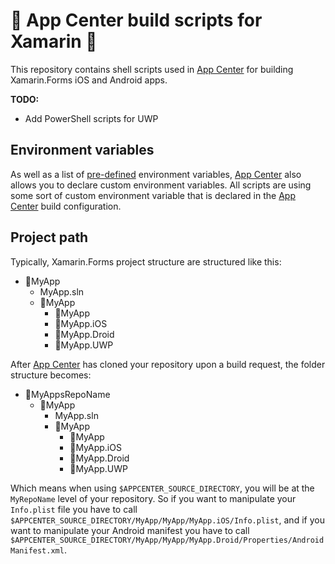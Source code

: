 # 🔨 App Center build scripts for Xamarin 🔨

This repository contains shell scripts used in [App Center](http://appcenter.ms) for building Xamarin.Forms iOS and Android apps.

**TODO:**

* Add PowerShell scripts for UWP

## Environment variables

As well as a list of [pre-defined](https://docs.microsoft.com/en-us/appcenter/build/custom/scripts/#app-center-variables) environment variables, [App Center](http://appcenter.ms) also allows you to declare custom environment variables. All scripts are using some sort of custom environment variable that is declared in the [App Center](http://appcenter.ms) build configuration.

## Project path

Typically, Xamarin.Forms project structure are structured like this:

* 📁MyApp
  * MyApp.sln
  * 📁MyApp
    * 📁MyApp
    * 📁MyApp.iOS
    * 📁MyApp.Droid
    * 📁MyApp.UWP

After [App Center](http://appcenter.ms) has cloned your repository upon a build request, the folder structure becomes:

* 📁MyAppsRepoName
  * 📁MyApp
    * MyApp.sln
    * 📁MyApp
      * 📁MyApp
      * 📁MyApp.iOS
      * 📁MyApp.Droid
      * 📁MyApp.UWP

Which means when using `$APPCENTER_SOURCE_DIRECTORY`, you will be at the `MyRepoName` level of your repository.
So if you want to manipulate your `Info.plist` file you have to call `$APPCENTER_SOURCE_DIRECTORY/MyApp/MyApp/MyApp.iOS/Info.plist`,
and if you want to manipulate your Android manifest you have to call `$APPCENTER_SOURCE_DIRECTORY/MyApp/MyApp/MyApp.Droid/Properties/AndroidManifest.xml`.